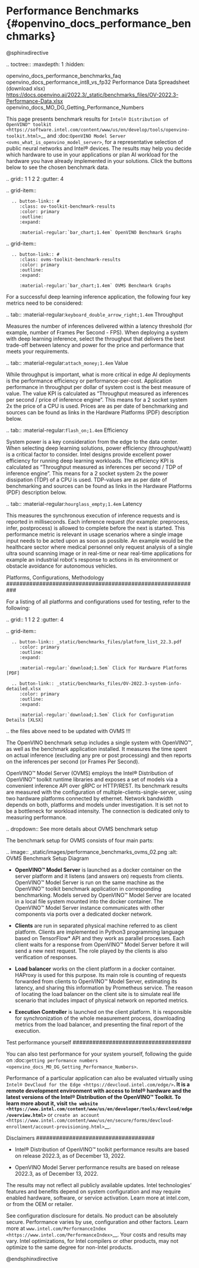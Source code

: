 # Performance Benchmarks {#openvino_docs_performance_benchmarks}

@sphinxdirective

.. toctree::
   :maxdepth: 1
   :hidden:

   openvino_docs_performance_benchmarks_faq
   openvino_docs_performance_int8_vs_fp32
   Performance Data Spreadsheet (download xlsx) <https://docs.openvino.ai/2022.3/_static/benchmarks_files/OV-2022.3-Performance-Data.xlsx>
   openvino_docs_MO_DG_Getting_Performance_Numbers


This page presents benchmark results for `Intel® Distribution of OpenVINO™ toolkit <https://software.intel.com/content/www/us/en/develop/tools/openvino-toolkit.html>`__ 
and :doc:`OpenVINO Model Server <ovms_what_is_openvino_model_server>`, for a representative selection of public neural networks and Intel® devices.
The results may help you decide which hardware to use in your applications or plan AI workload for the hardware you have already implemented in your solutions. 
Click the buttons below to see the chosen benchmark data.

.. grid:: 1 1 2 2
   :gutter: 4

   .. grid-item::

      .. button-link:: #
         :class: ov-toolkit-benchmark-results
         :color: primary
         :outline:
         :expand:

         :material-regular:`bar_chart;1.4em` OpenVINO Benchmark Graphs

   .. grid-item::

      .. button-link:: #
         :class: ovms-toolkit-benchmark-results
         :color: primary
         :outline:
         :expand:
   
         :material-regular:`bar_chart;1.4em` OVMS Benchmark Graphs


For a successful deep learning inference application, the following four key metrics need to be considered: 



.. tab:: :material-regular:`keyboard_double_arrow_right;1.4em` Throughput

   Measures the number of inferences delivered within a latency threshold 
   (for example, number of Frames Per Second - FPS). When deploying a system with 
   deep learning inference, select the throughput that delivers the best trade-off 
   between latency and power for the price and performance that meets your requirements.

.. tab:: :material-regular:`attach_money;1.4em` Value

   While throughput is important, what is more critical in edge AI deployments is 
   the performance efficiency or performance-per-cost. Application performance in 
   throughput per dollar of system cost is the best measure of value. The value KPI is 
   calculated as “Throughput measured as inferences per second / price of inference engine”. 
   This means for a 2 socket system 2x the price of a CPU is used. Prices are as per 
   date of benchmarking and sources can be found as links in the Hardware Platforms (PDF) description below.

.. tab:: :material-regular:`flash_on;1.4em` Efficiency

   System power is a key consideration from the edge to the data center. When selecting 
   deep learning solutions, power efficiency (throughput/watt) is a critical factor to consider. 
   Intel designs provide excellent power efficiency for running deep learning workloads. 
   The efficiency KPI is calculated as “Throughput measured as inferences per second / TDP of 
   inference engine”. This means for a 2 socket system 2x the power dissipation (TDP) of a CPU is used. 
   TDP-values are as per date of benchmarking and sources can be found as links in the Hardware Platforms (PDF) description below.

.. tab:: :material-regular:`hourglass_empty;1.4em` Latency

   This measures the synchronous execution of inference requests and is reported in milliseconds. 
   Each inference request (for example: preprocess, infer, postprocess) is allowed to complete before 
   the next is started. This performance metric is relevant in usage scenarios where a single image 
   input needs to be acted upon as soon as possible. An example would be the healthcare sector where 
   medical personnel only request analysis of a single ultra sound scanning image or in real-time or 
   near real-time applications for example an industrial robot's response to actions in its environment 
   or obstacle avoidance for autonomous vehicles.


Platforms, Configurations, Methodology
###########################################################

For a listing of all platforms and configurations used for testing, refer to the following:

.. grid:: 1 1 2 2
   :gutter: 4

   .. grid-item::

      .. button-link:: _static/benchmarks_files/platform_list_22.3.pdf
         :color: primary
         :outline:
         :expand:

         :material-regular:`download;1.5em` Click for Hardware Platforms    [PDF]
      
      .. button-link:: _static/benchmarks_files/OV-2022.3-system-info-detailed.xlsx
         :color: primary
         :outline:
         :expand:
         
         :material-regular:`download;1.5em` Click for Configuration Details [XLSX]


.. the files above need to be updated with OVMS !!!



The OpenVINO benchmark setup includes a single system with OpenVINO™, as well as the benchmark application installed.
It measures the time spent on actual inference (excluding any pre or post processing) and then reports on the inferences 
per second (or Frames Per Second). 

OpenVINO™ Model Server (OVMS) employs the Intel® Distribution of OpenVINO™ toolkit runtime libraries and exposes a set of 
models via a convenient inference API over gRPC or HTTP/REST. Its benchmark results are measured with the configuration of
multiple-clients-single-server, using two hardware platforms connected by ethernet. Network bandwidth depends on both, platforms 
and models under investigation. It is set not to be a bottleneck for workload intensity. The connection is dedicated 
only to measuring performance. 

.. dropdown:: See more details about OVMS benchmark setup

   The benchmark setup for OVMS consists of four main parts:
   
   .. image:: _static/images/performance_benchmarks_ovms_02.png
      :alt: OVMS Benchmark Setup Diagram

   * **OpenVINO™ Model Server** is launched as a docker container on the server platform and it listens (and answers on) 
     requests from clients. OpenVINO™ Model Server is run on the same machine as the OpenVINO™ toolkit benchmark application 
     in corresponding benchmarking. Models served by OpenVINO™ Model Server are located in a local file system mounted into 
     the docker container. The OpenVINO™ Model Server instance communicates with other components via ports over a dedicated docker network.
   
   * **Clients** are run in separated physical machine referred to as client platform. Clients are implemented in Python3 
     programming language based on TensorFlow* API and they work as parallel processes. Each client waits for a response from OpenVINO™ 
     Model Server before it will send a new next request. The role played by the clients is also verification of responses.
   
   * **Load balancer** works on the client platform in a docker container. HAProxy is used for this purpose. Its main role is 
     counting of requests forwarded from clients to OpenVINO™ Model Server, estimating its latency, and sharing this information by 
     Prometheus service. The reason of locating the load balancer on the client site is to simulate real life scenario that includes 
     impact of physical network on reported metrics.
   
   * **Execution Controller** is launched on the client platform. It is responsible for synchronization of the whole measurement process, 
     downloading metrics from the load balancer, and presenting the final report of the execution.



Test performance yourself
####################################

You can also test performance for your system yourself, following the guide on :doc:`getting performance numbers <openvino_docs_MO_DG_Getting_Performance_Numbers>`.

Performance of a particular application can also be evaluated virtually using `Intel® DevCloud for the Edge <https://devcloud.intel.com/edge/>`__. 
It is a remote development environment with access to Intel® hardware and the latest versions of the Intel® Distribution of the OpenVINO™ Toolkit. 
To learn more about it, visit `the website <https://www.intel.com/content/www/us/en/developer/tools/devcloud/edge/overview.html>`__ 
or `create an account <https://www.intel.com/content/www/us/en/secure/forms/devcloud-enrollment/account-provisioning.html>`__.



Disclaimers
####################################

* Intel® Distribution of OpenVINO™ toolkit performance results are based on release 2022.3, as of December 13, 2022.

* OpenVINO Model Server performance results are based on release 2022.3, as of December 13, 2022.

The results may not reflect all publicly available updates. Intel technologies’ features and benefits depend on system configuration 
and may require enabled hardware, software, or service activation. Learn more at intel.com, or from the OEM or retailer. 

See configuration disclosure for details. No product can be absolutely secure.
Performance varies by use, configuration and other factors. Learn more at `www.intel.com/PerformanceIndex <https://www.intel.com/PerformanceIndex>`__.
Your costs and results may vary.
Intel optimizations, for Intel compilers or other products, may not optimize to the same degree for non-Intel products.


@endsphinxdirective


